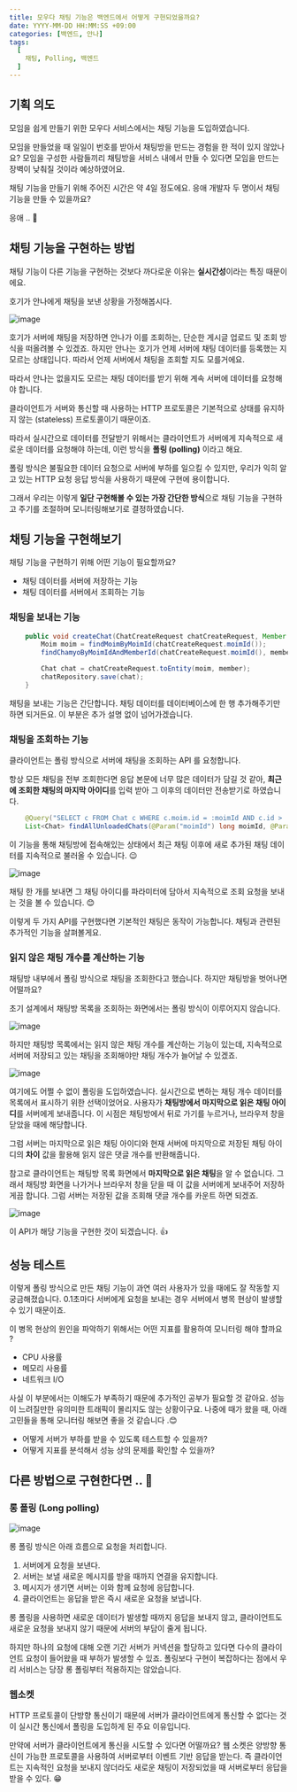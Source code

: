 ```yaml
---
title: 모우다 채팅 기능은 백엔드에서 어떻게 구현되었을까요?  
date: YYYY-MM-DD HH:MM:SS +09:00
categories: [백엔드, 안나]
tags:
  [
    채팅, Polling, 백엔드
  ]
---
```


## 기획 의도

모임을 쉽게 만들기 위한 모우다 서비스에서는 채팅 기능을 도입하였습니다.

모임을 만들었을 때 일일이 번호를 받아서 채팅방을 만드는 경험을 한 적이 있지 않았나요? 모임을 구성한 사람들끼리 채팅방을 서비스 내에서 만들 수 있다면 모임을 만드는 장벽이 낮춰질 것이라 예상하였어요.

채팅 기능을 만들기 위해 주어진 시간은 약 4일 정도에요. 응애 개발자 두 명이서 채팅 기능을 만들 수 있을까요?

응애 .. 🐣

## 채팅 기능을 구현하는 방법

채팅 기능이 다른 기능을 구현하는 것보다 까다로운 이유는 **실시간성**이라는 특징 때문이에요.

호기가 안나에게 채팅을 보낸 상황을 가정해봅시다.

![image](https://github.com/user-attachments/assets/98244c08-80c1-463e-85f1-d4a93772b2d4)


호기가 서버에 채팅을 저장하면 안나가 이를 조회하는, 단순한 게시글 업로드 및 조회 방식을 떠올려볼 수 있겠죠. 하지만 안나는 호기가 언제 서버에 채팅 데이터를 등록했는 지 모르는 상태입니다. 따라서 언제 서버에서 채팅을 조회할 지도 모를거에요.

따라서 안나는 없을지도 모르는 채팅 데이터를 받기 위해 계속 서버에 데이터를 요청해야 합니다.

클라이언트가 서버와 통신할 때 사용하는 HTTP 프로토콜은 기본적으로 상태를 유지하지 않는 (stateless) 프로토콜이기 때문이죠.

따라서 실시간으로 데이터를 전달받기 위해서는 클라이언트가 서버에게 지속적으로 새로운 데이터를 요청해야 하는데, 이런 방식을 **폴링 (polling)** 이라고 해요.

폴링 방식은 불필요한 데이터 요청으로 서버에 부하를 일으킬 수 있지만, 우리가 익히 알고 있는 HTTP 요청 응답 방식을 사용하기 때문에 구현에 용이합니다.

그래서 우리는 이렇게 **일단 구현해볼 수 있는 가장 간단한 방식**으로 채팅 기능을 구현하고 주기를 조절하며 모니터링해보기로 결정하였습니다.

## 채팅 기능을 구현해보기

채팅 기능을 구현하기 위해 어떤 기능이 필요할까요?

-   채팅 데이터를 서버에 저장하는 기능
-   채팅 데이터를 서버에서 조회하는 기능

### 채팅을 보내는 기능

```java
	public void createChat(ChatCreateRequest chatCreateRequest, Member member) {
		Moim moim = findMoimByMoimId(chatCreateRequest.moimId());
		findChamyoByMoimIdAndMemberId(chatCreateRequest.moimId(), member.getId());

		Chat chat = chatCreateRequest.toEntity(moim, member);
		chatRepository.save(chat);
	}

```

채팅을 보내는 기능은 간단합니다. 채팅 데이터를 데이터베이스에 한 행 추가해주기만 하면 되거든요. 이 부분은 추가 설명 없이 넘어가겠습니다.

### 채팅을 조회하는 기능

클라이언트는 폴링 방식으로 서버에 채팅을 조회하는 API 를 요청합니다.

항상 모든 채팅을 전부 조회한다면 응답 본문에 너무 많은 데이터가 담길 것 같아, **최근에 조회한 채팅의 마지막 아이디**를 입력 받아 그 이후의 데이터만 전송받기로 하였습니다.

```java
	@Query("SELECT c FROM Chat c WHERE c.moim.id = :moimId AND c.id > :recentChatId")
	List<Chat> findAllUnloadedChats(@Param("moimId") long moimId, @Param("recentChatId") long recentChatId);

```

이 기능을 통해 채팅방에 접속해있는 상태에서 최근 채팅 이후에 새로 추가된 채팅 데이터를 지속적으로 불러올 수 있습니다. 😉

![image](https://github.com/user-attachments/assets/ad029c7e-a210-4398-8d64-570581eaaf57)

채팅 한 개를 보내면 그 채팅 아이디를 파라미터에 담아서 지속적으로 조회 요청을 보내는 것을 볼 수 있습니다. 😊

이렇게 두 가지 API를 구현했다면 기본적인 채팅은 동작이 가능합니다. 채팅과 관련된 추가적인 기능을 살펴볼게요.

### 읽지 않은 채팅 개수를 계산하는 기능

채팅방 내부에서 폴링 방식으로 채팅을 조회한다고 했습니다. 하지만 채팅방을 벗어나면 어떨까요?

초기 설계에서 채팅방 목록을 조회하는 화면에서는  폴링 방식이 이루어지지 않습니다.

![image](https://github.com/user-attachments/assets/976048bd-a55b-400b-816d-9124c7e4dca2)


하지만 채팅방 목록에서는 읽지 않은 채팅 개수를 계산하는 기능이 있는데, 지속적으로 서버에 저장되고 있는 채팅을 조회해야만 채팅 개수가 늘어날 수 있겠죠.

![image](https://github.com/user-attachments/assets/0cf97d1b-586f-4334-ad73-e4ac84bf5395)

여기에도 어쩔 수 없이 폴링을 도입하였습니다. 실시간으로 변하는 채팅 개수 데이터를 목록에서 표시하기 위한 선택이었어요. 사용자가 **채팅방에서 마지막으로 읽은 채팅 아이디**를 서버에게 보내줍니다. 이 시점은 채팅방에서 뒤로 가기를 누르거나, 브라우저 창을 닫았을 때에 해당합니다.

그럼 서버는 마지막으로 읽은 채팅 아이디와 현재 서버에 마지막으로 저장된 채팅 아이디의 **차이** 값을 활용해 읽지 않은 댓글 개수를 반환해줍니다.

참고로 클라이언트는 채팅방 목록 화면에서 **마지막으로 읽은 채팅**을 알 수 없습니다. 그래서 채팅방 화면을 나가거나 브라우저 창을 닫을 때 이 값을 서버에게 보내주어 저장하게끔 합니다. 그럼 서버는 저장된 값을 조회해 댓글 개수를 카운트 하면 되겠죠.

![image](https://github.com/user-attachments/assets/88d3d4db-13e7-4ec2-9b7a-7fbb92fd50fb)

이 API가 해당 기능을 구현한 것이 되겠습니다. 👍

## 성능 테스트

이렇게 폴링 방식으로 만든 채팅 기능이 과연 여러 사용자가 있을 때에도 잘 작동할 지 궁금해졌습니다. 0.1초마다 서버에게 요청을 보내는 경우 서버에서 병목 현상이 발생할 수 있기 때문이죠.

이 병목 현상의 원인을 파악하기 위해서는 어떤 지표를 활용하여 모니터링 해야 할까요 ?

-   CPU 사용률
-   메모리 사용률
-   네트워크 I/O

사실 이 부분에서는 이해도가 부족하기 때문에 추가적인 공부가 필요할 것 같아요. 성능이 느려질만한 유의미한 트래픽이 몰리지도 않는 상황이구요. 나중에 때가 왔을 때, 아래 고민들을 통해 모니터링 해보면 좋을 것 같습니다 .😊

-   어떻게 서버가 부하를 받을 수 있도록 테스트할 수 있을까?
-   어떻게 지표를 분석해서 성능 상의 문제를 확인할 수 있을까?

## 다른 방법으로 구현한다면 .. 🤔

### 롱 폴링 (Long polling)

![image](https://github.com/user-attachments/assets/ee4af977-930f-4302-afcf-298b5249c59c)

롱 폴링 방식은 아래 흐름으로 요청을 처리합니다.

1.  서버에게 요청을 보낸다.
2.  서버는 보낼 새로운 메시지를 받을 때까지 연결을 유지합니다.
3.  메시지가 생기면 서버는 이와 함께 요청에 응답합니다.
4.  클라이언트는 응답을 받은 즉시 새로운 요청을 보냅니다.

롱 폴링을 사용하면 새로운 데이터가 발생할 때까지 응답을 보내지 않고, 클라이언트도 새로운 요청을 보내지 않기 때문에 서버의 부담이 줄게 됩니다.

하지만 하나의 요청에 대해 오랜 기간 서버가 커넥션을 할당하고 있다면 다수의 클라이언트 요청이 들어왔을 때 부하가 발생할 수 있죠. 폴링보다 구현이 복잡하다는 점에서 우리 서비스는 당장 롱 폴링부터 적용하지는 않았습니다.

### 웹소켓

HTTP 프로토콜이 단방향 통신이기 때문에 서버가 클라이언트에게 통신할 수 없다는 것이 실시간 통신에서 폴링을 도입하게 된 주요 이유입니다.

만약에 서버가 클라이언트에게 통신을 시도할 수 있다면 어떨까요? 웹 소켓은 양방향 통신이 가능한 프로토콜을 사용하여 서버로부터 이벤트 기반 응답을 받는다. 즉 클라이언트는 지속적인 요청을 보내지 않더라도 새로운 채팅이 저장되었을 때 서버로부터 응답을 받을 수 있다. 😁
